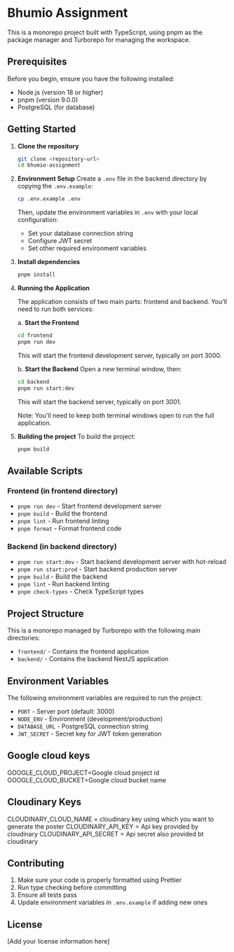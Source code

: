 # Bhumio Assignment

This is a monorepo project built with TypeScript, using pnpm as the package manager and Turborepo for managing the workspace.

## Prerequisites

Before you begin, ensure you have the following installed:

- Node.js (version 18 or higher)
- pnpm (version 9.0.0)
- PostgreSQL (for database)

## Getting Started

1. **Clone the repository**

   ```bash
   git clone <repository-url>
   cd bhumio-assignment
   ```

2. **Environment Setup**
   Create a `.env` file in the backend directory by copying the `.env.example`:

   ```bash
   cp .env.example .env
   ```

   Then, update the environment variables in `.env` with your local configuration:

   - Set your database connection string
   - Configure JWT secret
   - Set other required environment variables

3. **Install dependencies**

   ```bash
   pnpm install
   ```

4. **Running the Application**

   The application consists of two main parts: frontend and backend. You'll need to run both services:

   a. **Start the Frontend**

   ```bash
   cd frontend
   pnpm run dev
   ```

   This will start the frontend development server, typically on port 3000.

   b. **Start the Backend**
   Open a new terminal window, then:

   ```bash
   cd backend
   pnpm run start:dev
   ```

   This will start the backend server, typically on port 3001.

   Note: You'll need to keep both terminal windows open to run the full application.

5. **Building the project**
   To build the project:
   ```bash
   pnpm build
   ```

## Available Scripts

### Frontend (in frontend directory)

- `pnpm run dev` - Start frontend development server
- `pnpm build` - Build the frontend
- `pnpm lint` - Run frontend linting
- `pnpm format` - Format frontend code

### Backend (in backend directory)

- `pnpm run start:dev` - Start backend development server with hot-reload
- `pnpm run start:prod` - Start backend production server
- `pnpm build` - Build the backend
- `pnpm lint` - Run backend linting
- `pnpm check-types` - Check TypeScript types

## Project Structure

This is a monorepo managed by Turborepo with the following main directories:

- `frontend/` - Contains the frontend application
- `backend/` - Contains the backend NestJS application

## Environment Variables

The following environment variables are required to run the project:

- `PORT` - Server port (default: 3000)
- `NODE_ENV` - Environment (development/production)
- `DATABASE_URL` - PostgreSQL connection string
- `JWT_SECRET` - Secret key for JWT token generation

## Google cloud keys
GOOGLE_CLOUD_PROJECT=Google cloud project id
GOOGLE_CLOUD_BUCKET=Google cloud bucket name

## Cloudinary Keys
CLOUDINARY_CLOUD_NAME = cloudinary key using which you want to generate the poster
CLOUDINARY_API_KEY = Api key provided by cloudinary
CLOUDINARY_API_SECRET = Api secret also provided bt cloudinary


## Contributing

1. Make sure your code is properly formatted using Prettier
2. Run type checking before committing
3. Ensure all tests pass
4. Update environment variables in `.env.example` if adding new ones

## License

[Add your license information here]
